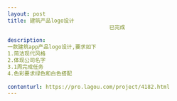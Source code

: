 ```yaml
---                
layout: post       
title: 建筑产品logo设计
                                已完成
           
description: 
一款建筑app产品logo设计,要求如下
1.简洁现代风格
2.体现公司名字
3.1周完成任务
4.色彩要求绿色和白色搭配
     
contenturl: https://pro.lagou.com/project/4182.html      
---                 
```

